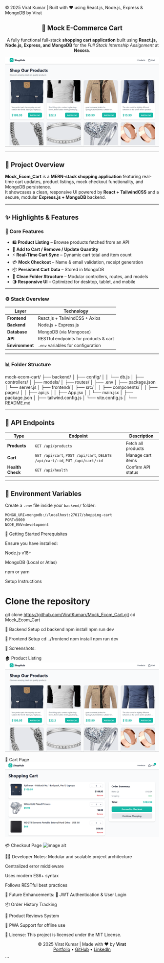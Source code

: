 <p align="left">
  © 2025 Virat Kumar | Built with ❤️ using React.js, Node.js, Express & MongoDB by Virat
</p>

<div align="center">
  <h2>🛒 Mock E-Commerce Cart</h2>
  <p>
    A fully functional full-stack <strong>shopping cart application</strong> built using <strong>React.js, Node.js, Express, and MongoDB</strong> for the <em>Full Stack Internship Assignment</em> at <strong>Nexora</strong>.
  </p>

  ![image alt](https://github.com/ViratKumarr/Mock_Ecom_Cart/blob/369a105f679e63d0ca7d61909950070bee972f6e/Screenshot%202025-10-30%20163545.png)
</div>

---

## 📌 Project Overview

**Mock_Ecom_Cart** is a **MERN-stack shopping application** featuring real-time cart updates, product listings, mock checkout functionality, and MongoDB persistence.  
It showcases a clean, responsive UI powered by **React + TailwindCSS** and a secure, modular **Express.js + MongoDB** backend.

---

## ✨ Highlights & Features

### 🧩 Core Features
- 🛍️ **Product Listing** – Browse products fetched from an API  
- 🛒 **Add to Cart / Remove / Update Quantity**  
- ⚡ **Real-Time Cart Sync** – Dynamic cart total and item count  
- 💳 **Mock Checkout** – Name & email validation, receipt generation  
- 📦 **Persistent Cart Data** – Stored in MongoDB  
- 🧱 **Clean Folder Structure** – Modular controllers, routes, and models  
- 🌗 **Responsive UI** – Optimized for desktop, tablet, and mobile  

---

### ⚙️ Stack Overview

| Layer | Technology |
|-------|-------------|
| **Frontend** | React.js + TailwindCSS + Axios |
| **Backend** | Node.js + Express.js |
| **Database** | MongoDB (via Mongoose) |
| **API** | RESTful endpoints for products & cart |
| **Environment** | `.env` variables for configuration |

---

### 📊 Folder Structure

mock-ecom-cart/
├── backend/
│ ├── config/
│ │ └── db.js
│ ├── controllers/
│ ├── models/
│ ├── routes/
│ ├── .env
│ ├── package.json
│ └── server.js
│
├── frontend/
│ ├── src/
│ │ ├── components/
│ │ ├── pages/
│ │ ├── api.js
│ │ ├── App.jsx
│ │ └── main.jsx
│ ├── package.json
│ ├── tailwind.config.js
│ └── vite.config.js
│
└── README.md

---

## 🧠 API Endpoints

| Type | Endpoint | Description |
|------|-----------|-------------|
| **Products** | `GET /api/products` | Fetch all products |
| **Cart** | `GET /api/cart`, `POST /api/cart`, `DELETE /api/cart/:id`, `PUT /api/cart/:id` | Manage cart items |
| **Health Check** | `GET /api/health` | Confirm API status |

---

## 🧰 Environment Variables

Create a `.env` file inside your `backend/` folder:

```env
MONGO_URI=mongodb://localhost:27017/shopping-cart
PORT=5000
NODE_ENV=development
```

🚀 Getting Started
Prerequisites

Ensure you have installed:

Node.js v18+

MongoDB (Local or Atlas)

npm or yarn

Setup Instructions

# Clone the repository
git clone https://github.com/ViratKumarr/Mock_Ecom_Cart.git
cd Mock_Ecom_Cart

🧩 Backend Setup
cd backend
npm install
npm run dev

🎨 Frontend Setup
cd ../frontend
npm install
npm run dev

📸 Screenshots:

🏠 Product Listing
![image alt](https://github.com/ViratKumarr/Mock_Ecom_Cart/blob/369a105f679e63d0ca7d61909950070bee972f6e/Screenshot%202025-10-30%20163545.png)

🛒 Cart Page
![image alt](https://github.com/ViratKumarr/Mock_Ecom_Cart/blob/13ee061802592c708156f325420b94d4b6eb502c/Screenshot%202025-10-30%20163608.png)

💳 Checkout Page
![image alt](https://github.com/ViratKumarr/Mock_Ecom_Cart/blob/main/assets/mock-cart-banner.png)

🧑‍💻 Developer Notes:
Modular and scalable project architecture

Centralized error middleware

Uses modern ES6+ syntax

Follows RESTful best practices

🧠 Future Enhancements:
🔐 JWT Authentication & User Login

📦 Order History Tracking

💬 Product Reviews System

📱 PWA Support for offline use

📜 License:
This project is licensed under the MIT License.

<p align="center"> © 2025 Virat Kumar | Made with ❤️ by <strong>Virat</strong><br/> <a href="https://virat-portfolio-personal.vercel.app">Portfolio</a> • <a href="https://github.com/ViratKumarr">GitHub</a> • <a href="https://www.linkedin.com/in/viratkumar04/">LinkedIn</a> </p> ```

